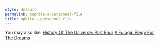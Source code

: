 ```yaml
---
style: default
permalink: Xophite-s-personnel-file
title: ophite-s-personnel-file
---
```

You may also like:
[History Of The Universe: Part Four](http://scp-wiki.net/history-of-the-universe-part-four)
[A Eulogic Elegy For The Dreams](http://scp-wiki.net/we-never-wanted-things-to-come-to-this)